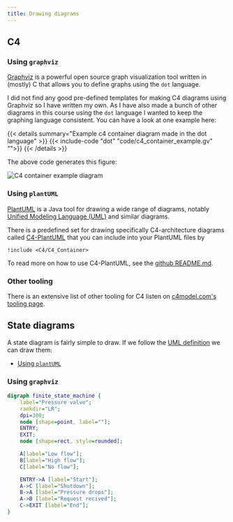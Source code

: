 ```yaml
---
title: Drawing diagrams
---
```


## C4

### Using `graphviz`

[Graphviz](https://graphviz.org/) is a powerful open source graph visualization tool written in (mostly) C that allows you
to define graphs using the `dot` language.

I did not find any good pre-defined templates for making C4 diagrams using Graphviz so I have written my own. As I have also made a bunch of other diagrams in this course using the `dot` language I wanted to keep the graphing language consistent. You can have a look at one example here:

{{< details summary="Example c4 container diagram made in the dot language" >}}
{{< include-code "dot" "code/c4_container_example.gv" "">}}
{{< /details >}}

The above code generates this figure:

![C4 container example diagram](c4_container_example.png#expandable.light "Example C4 Container
diagram for a solar-system simulation tool")

### Using `plantUML`

[PlantUML](https://plantuml.com/) is a Java tool for drawing a wide range of diagrams, notably
[Unified Modeling Language (UML)](https://en.wikipedia.org/wiki/Unified_Modeling_Language) and
similar diagrams. 

There is a predefined set for drawing specifically C4-architecture diagrams called [C4-PlantUML](https://github.com/plantuml-stdlib/C4-PlantUML) that you can include into your PlantUML files by

```plantuml
!include <C4/C4_Container>
```

To read more on how to use C4-PlantUML, see the [github README.md](https://github.com/plantuml-stdlib/C4-PlantUML?tab=readme-ov-file#getting-started).

### Other tooling

There is an extensive list of other tooling for C4 listen on [c4model.com's tooling page](https://c4model.com/tooling).

## State diagrams

A state diagram is fairly simple to draw. If we follow the [UML definition](https://en.wikipedia.org/wiki/UML_state_machine) we can draw them:

- [Using `plantUML`](https://plantuml.com/state-diagram)

### Using `graphviz`

```dot
digraph finite_state_machine {
    label="Pressure valve";
    rankdir="LR";
    dpi=300;
    node [shape=point, label=""];
    ENTRY;
    EXIT;
    node [shape=rect, style=rounded];

    A[label="Low flow"];
    B[label="High flow"];
    C[label="No flow"];

    ENTRY->A [label="Start"];
    A->C [label="Shutdown"];
    B->A [label="Pressure drops"];
    A->B [label="Request recived"];
    C->EXIT [label="End"];
}
```
